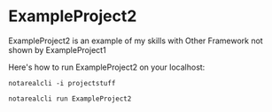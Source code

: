 # ExampleProject2
ExampleProject2 is an example of my skills with Other Framework not shown by ExampleProject1

Here's how to run ExampleProject2 on your localhost:
```
notarealcli -i projectstuff

notarealcli run ExampleProject2
```
